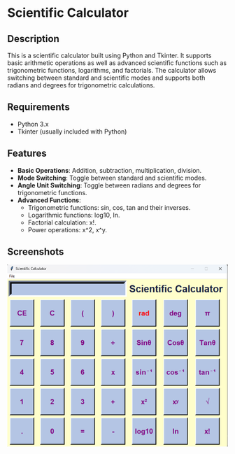 # Scientific Calculator

## Description
This is a scientific calculator built using Python and Tkinter. It supports basic arithmetic operations as well as advanced scientific functions such as trigonometric functions, logarithms, and factorials. The calculator allows switching between standard and scientific modes and supports both radians and degrees for trigonometric calculations.

## Requirements

- Python 3.x
- Tkinter (usually included with Python)
## Features

- **Basic Operations**: Addition, subtraction, multiplication, division.
- **Mode Switching**: Toggle between standard and scientific modes.
- **Angle Unit Switching**: Toggle between radians and degrees for trigonometric functions.
- **Advanced Functions**:
  - Trigonometric functions: sin, cos, tan and their inverses.
  - Logarithmic functions: log10, ln.
  - Factorial calculation: x!.
  - Power operations: x^2, x^y.

## Screenshots

![Calculator Screenshot](calculator.png)

